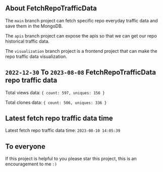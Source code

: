 ## About FetchRepoTrafficData

The `main` branch project can fetch specific repo everyday traffic data and save them in the MongoDB.

The `apis` branch project can expose the apis so that we can get our repo historical traffic data.

The `visualization` branch project is a frontend project that can make the repo traffic data visualization.

## `2022-12-30` To `2023-08-08` FetchRepoTrafficData repo traffic data

Total views data: `{ count: 597, uniques: 156 }`

Total clones data: `{ count: 506, uniques: 336 }`

## Latest fetch repo traffic data time

Latest fetch repo traffic data time: `2023-08-10 14:05:39`

## To everyone

If this project is helpful to you please star this project, this is an encouragement to me `:)`



